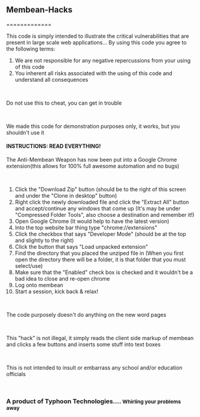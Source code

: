 <h2>Membean-Hacks</h2>



=============
<p>This code is simply intended to illustrate the critical vulnerabilities that are present in large scale web applications... By using this code you agree to the following terms: <ol><li>We are not responsible for any negative repercussions from your using of this code</li><li>You inherent all risks associated with the using of this code and understand all consequences</li></ol></p>
<br>
<p>Do not use this to cheat, you can get in trouble</p>
<br>
<p>We made this code for demonstration purposes only, it works, but you shouldn't use it</p>
<h4>INSTRUCTIONS: READ EVERYTHING!</h4>

<p>The Anti-Membean Weapon has now been put into a Google Chrome extension(this allows for 100% full awesome automation and no bugs)</p>

<br>



<ol>

<li>Click the "Download Zip" button (should be to the right of this screen and under the "Clone in desktop" button)</li>

<li>Right click the newly downloaded file and click the "Extract All" button and accept/continue any windows that come up (It's may be under "Compressed Folder Tools", also choose a destination and remember it!)</li>

<li>Open Google Chrome (It would help to have the latest version)</li>

<li>Into the top website bar thing type "chrome://extensions"</li>

<li>Click the checkbox that says "Developer Mode" (should be at the top and slightly to the right)</li>

<li>Click the button that says "Load unpacked extension"</li>

<li>Find the directory that you placed the unziped file in (When you first open the directory there will be a folder, it is that folder that you must select/use)</li>

<li>Make sure that the "Enabled" check box is checked and it wouldn't be a bad idea to close and re-open chrome</li>

<li>Log onto membean</li>

<li>Start a session, kick back & relax!</li>

</ol>

</p>

<br>

<p>The code purposely doesn't do anything on the new word pages<p>

<br>



<p>This "hack" is not illegal, it simply reads the client side markup of membean and clicks a few buttons and inserts some stuff into text boxes</p>



<br>



<p>This is not intended to insult or embarrass any school and/or education officials</p>



<br>



<h3>A product of Typhoon Technologies.... <small>Whirling your problems away</small></h3>



<br>



